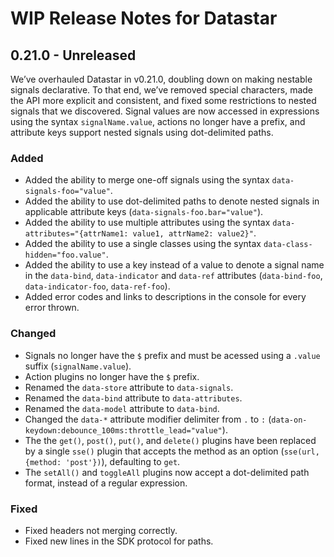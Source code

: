 # WIP Release Notes for Datastar

## 0.21.0 - Unreleased

We’ve overhauled Datastar in v0.21.0, doubling down on making nestable signals declarative. To that end, we’ve removed special characters, made the API more explicit and consistent, and fixed some restrictions to nested signals that we discovered. Signal values are now accessed in expressions using the syntax `signalName.value`, actions no longer have a prefix, and attribute keys support nested signals using dot-delimited paths.

### Added

- Added the ability to merge one-off signals using the syntax `data-signals-foo="value"`.
- Added the ability to use dot-delimited paths to denote nested signals in applicable attribute keys (`data-signals-foo.bar="value"`).
- Added the ability to use multiple attributes using the syntax `data-attributes="{attrName1: value1, attrName2: value2}"`.
- Added the ability to use a single classes using the syntax `data-class-hidden="foo.value"`.
- Added the ability to use a key instead of a value to denote a signal name in the `data-bind`, `data-indicator` and `data-ref` attributes (`data-bind-foo`, `data-indicator-foo`, `data-ref-foo`).
- Added error codes and links to descriptions in the console for every error thrown.

### Changed

- Signals no longer have the `$` prefix and must be acessed using a `.value` suffix (`signalName.value`).
- Action plugins no longer have the `$` prefix.
- Renamed the `data-store` attribute to `data-signals`.
- Renamed the `data-bind` attribute to `data-attributes`.
- Renamed the `data-model` attribute to `data-bind`.
- Changed the `data-*` attribute modifier delimiter from `.` to `:` (`data-on-keydown:debounce_100ms:throttle_lead="value"`).
- The the `get()`, `post()`, `put()`, and `delete()` plugins have been replaced by a single `sse()` plugin that accepts the method as an option (`sse(url, {method: 'post'})`), defaulting to `get`.
- The `setAll()` and `toggleAll` plugins now accept a dot-delimited path format, instead of a regular expression.

### Fixed

- Fixed headers not merging correctly.
- Fixed new lines in the SDK protocol for paths.
